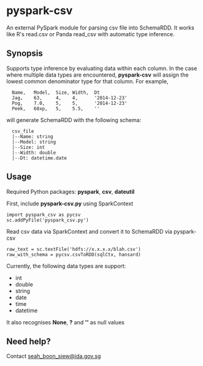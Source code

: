 # pyspark-csv
An external PySpark module for parsing csv file into SchemaRDD. It works like R's read.csv or Panda read_csv with 
automatic type inference.

## Synopsis
Supports type inference by evaluating data within each column. In the case where multiple data types are encountered, **pyspark-csv** will assign the lowest common denominator type for that column. For example,
```
  Name,   Model,  Size, Width,  Dt
  Jag,    63,     4,    4,      '2014-12-23'
  Pog,    7.0,    5,    5,      '2014-12-23'
  Peek,   68xp,   5,    5.5,    ''
```
will generate SchemaRDD with the following schema: 
```
  csv_file 
  |--Name: string  
  |--Model: string
  |--Size: int
  |--Width: double
  |--Dt: datetime.date
```

## Usage
Required Python packages: **pyspark**, **csv**, **dateutil**

First, include **pyspark-csv.py** using SparkContext
```
import pyspark_csv as pycsv
sc.addPyFile('pyspark_csv.py')
```
Read csv data via SparkContext and convert it to SchemaRDD via pyspark-csv
```
raw_text = sc.textFile('hdfs://x.x.x.x/blah.csv')
raw_with_schema = pycsv.csvToRDD(sqlCtx, hansard)
```

Currently, the following data types are support:
- int
- double
- string
- date
- time
- datetime

It also recognises **None**, **?** and **''** as null values

## Need help?
Contact seah_boon_siew@ida.gov.sg
